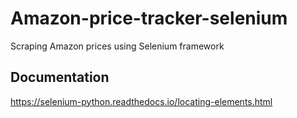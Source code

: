 # Amazon-price-tracker-selenium
 Scraping Amazon prices using Selenium framework 
## Documentation 
 https://selenium-python.readthedocs.io/locating-elements.html 
